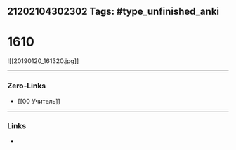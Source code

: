 21202104302302
Tags: #type_unfinished_anki 
---
# 1610

![[20190120_161320.jpg]]

---
### Zero-Links
- [[00 Учитель]]
---
### Links
-